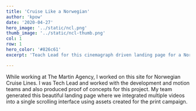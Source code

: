 ```yaml
---
title: 'Cruise Like a Norwegian'
author: 'kpow'
date: '2020-04-27'
hero_image: '../static/ncl.png'
thumb_image: '../static/ncl-thumb.png'
col: 1
row: 1
hero_color: '#826c61'
excerpt: 'Teach Lead for this cinemagraph driven landing page for a Norwegian Cruise Line campaign.'

---
```


While working at The Martin Agency, I worked on this site for Norwegian Cruise Lines. I was Tech Lead and worked with the development and motion teams and also produced proof of concepts for this project. My team generated this beautiful landing page where we integrated multiple videos into a single scrolling interface using assets created for the print campaign.
